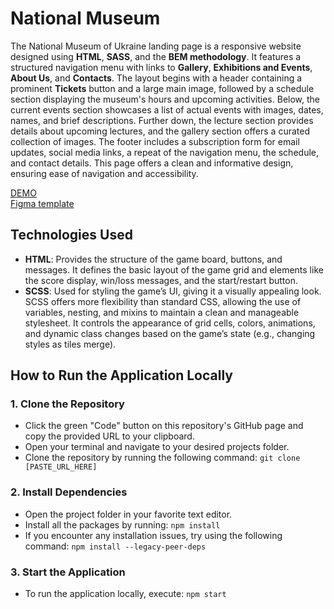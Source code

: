# National Museum

The National Museum of Ukraine landing page is a responsive website designed using **HTML**, **SASS**, and the **BEM methodology**. It features a structured navigation menu with links to **Gallery**, **Exhibitions and Events**, **About Us**, and **Contacts**.
The layout begins with a header containing a prominent **Tickets** button and a large main image, followed by a schedule section displaying the museum's hours and upcoming activities. Below, the current events section showcases a list of actual events with images, dates, names, and brief descriptions.
Further down, the lecture section provides details about upcoming lectures, and the gallery section offers a curated collection of images. The footer includes a subscription form for email updates, social media links, a repeat of the navigation menu, the schedule, and contact details.
This page offers a clean and informative design, ensuring ease of navigation and accessibility.

[DEMO](https://vladkorobka.github.io/layout_museum/)<br>
[Figma template](https://www.figma.com/file/cRBCqE06cDrY3s4jX7h3iY)<br>

## Technologies Used
- **HTML**: Provides the structure of the game board, buttons, and messages. It defines the basic layout of the game grid and elements like the score display, win/loss messages, and the start/restart button.
- **SCSS**: Used for styling the game’s UI, giving it a visually appealing look. SCSS offers more flexibility than standard CSS, allowing the use of variables, nesting, and mixins to maintain a clean and manageable stylesheet. It controls the appearance of grid cells, colors, animations, and dynamic class changes based on the game’s state (e.g., changing styles as tiles merge).

## How to Run the Application Locally

### 1. Clone the Repository
- Click the green "Code" button on this repository's GitHub page and copy the provided URL to your clipboard.
- Open your terminal and navigate to your desired projects folder.
- Clone the repository by running the following command:
  ```git clone [PASTE_URL_HERE]```
### 2. Install Dependencies
- Open the project folder in your favorite text editor.
- Install all the packages by running:
  ```npm install```
- If you encounter any installation issues, try using the following command:
```npm install --legacy-peer-deps```
### 3. Start the Application
- To run the application locally, execute:
```npm start```
